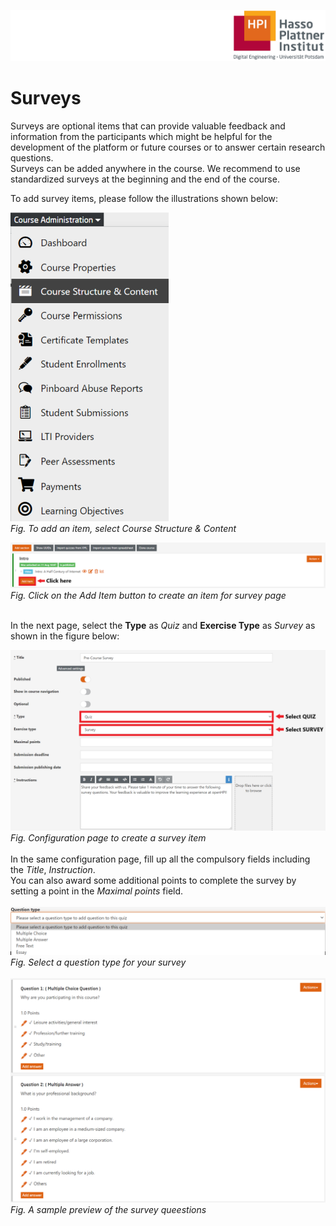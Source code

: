 ![HPI Logo](../../img/HPI_Logo.png)

# Surveys

Surveys are optional items that can provide valuable feedback and information from the participants which might be helpful for the development of the platform or future courses or to answer certain research questions.  
Surveys can be added anywhere in the course. 
We recommend to use standardized surveys at the beginning and the end of the course.  

To add survey items, please follow the illustrations shown below:  

![Admin](../../img/course_admin_items/course_structure_content.png)  
*Fig. To add an item, select Course Structure & Content*  

![Survey Admin](../../img/features/itemtypes/survey_admin.png)  
*Fig. Click on the Add Item button to create an item for survey page*  
<br>

In the next page, select the **Type** as *Quiz* and **Exercise Type** as *Survey* as shown in the figure below:

![Survey Item](../../img/features/itemtypes/survey_item.png)  
*Fig. Configuration page to create a survey item*  
<br>
In the same configuration page, fill up all the compulsory fields including the *Title*, *Instruction*.  
You can also award some additional points to complete the survey by setting a point in the *Maximal points* field.  
<br>
![Survey question](../../img/features/itemtypes/survey_question.png)  
*Fig. Select a question type for your survey*  
<br>
![Survey Preview](../../img/features/itemtypes/survey_preview.png)  
*Fig. A sample preview of the survey queestions*
